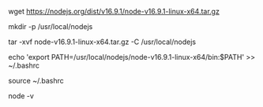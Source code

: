 

wget https://nodejs.org/dist/v16.9.1/node-v16.9.1-linux-x64.tar.gz

mkdir -p /usr/local/nodejs 

tar -xvf node-v16.9.1-linux-x64.tar.gz -C /usr/local/nodejs

echo 'export PATH=/usr/local/nodejs/node-v16.9.1-linux-x64/bin:$PATH' >> ~/.bashrc

source ~/.bashrc

node -v

